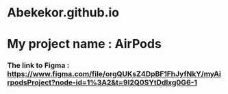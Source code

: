 # Abekekor.github.io
# My project name : AirPods
### The link to Figma : https://www.figma.com/file/orgQUKsZ4DpBF1FhJyfNkY/myAirpodsProject?node-id=1%3A2&t=9I2Q0SYtDdlxg0G6-1

